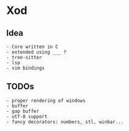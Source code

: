 # Xod

## Idea

    - Core written in C
    - extended using ___ ?
    - tree-sitter
    - lsp
    - vim bindings

## TODOs

    - proper rendering of windows
    - buffer
    - gap buffer
    - utf-8 support
    - fancy decorators: numbers, stl, winbar...
